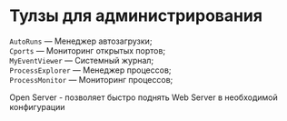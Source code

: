 # Тулзы для администрирования

`AutoRuns` — Менеджер автозагрузки;\
`Cports` — Мониторинг открытых портов;\
`MyEventViewer` — Системный журнал;\
`ProcessExplorer` — Менеджер процессов;\
`ProcessMonitor` — Мониторинг процессов;

Open Server - позволяет быстро поднять Web Server в необходимой конфигурации
